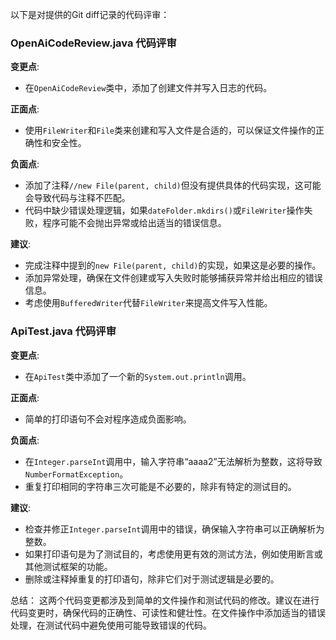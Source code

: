 以下是对提供的Git diff记录的代码评审：

### OpenAiCodeReview.java 代码评审

**变更点**:
- 在`OpenAiCodeReview`类中，添加了创建文件并写入日志的代码。

**正面点**:
- 使用`FileWriter`和`File`类来创建和写入文件是合适的，可以保证文件操作的正确性和安全性。

**负面点**:
- 添加了注释`//new File(parent, child)`但没有提供具体的代码实现，这可能会导致代码与注释不匹配。
- 代码中缺少错误处理逻辑，如果`dateFolder.mkdirs()`或`FileWriter`操作失败，程序可能不会抛出异常或给出适当的错误信息。

**建议**:
- 完成注释中提到的`new File(parent, child)`的实现，如果这是必要的操作。
- 添加异常处理，确保在文件创建或写入失败时能够捕获异常并给出相应的错误信息。
- 考虑使用`BufferedWriter`代替`FileWriter`来提高文件写入性能。

### ApiTest.java 代码评审

**变更点**:
- 在`ApiTest`类中添加了一个新的`System.out.println`调用。

**正面点**:
- 简单的打印语句不会对程序造成负面影响。

**负面点**:
- 在`Integer.parseInt`调用中，输入字符串“aaaa2”无法解析为整数，这将导致`NumberFormatException`。
- 重复打印相同的字符串三次可能是不必要的，除非有特定的测试目的。

**建议**:
- 检查并修正`Integer.parseInt`调用中的错误，确保输入字符串可以正确解析为整数。
- 如果打印语句是为了测试目的，考虑使用更有效的测试方法，例如使用断言或其他测试框架的功能。
- 删除或注释掉重复的打印语句，除非它们对于测试逻辑是必要的。

总结：
这两个代码变更都涉及到简单的文件操作和测试代码的修改。建议在进行代码变更时，确保代码的正确性、可读性和健壮性。在文件操作中添加适当的错误处理，在测试代码中避免使用可能导致错误的代码。